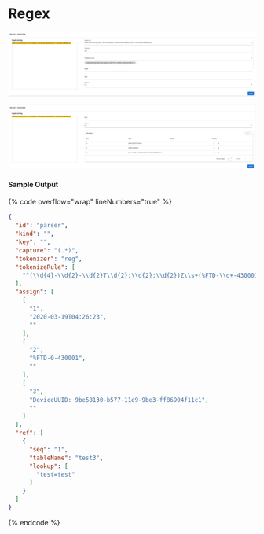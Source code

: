 # Regex

![Sample Configuration (1/2)](<../../../../.gitbook/assets/image (4).png>)

![Sample Configuration (2/2)](<../../../../.gitbook/assets/image (2).png>)

#### Sample Output

{% code overflow="wrap" lineNumbers="true" %}
```json
{
  "id": "parser",
  "kind": "",
  "key": "",
  "capture": "(.*)",
  "tokenizer": "reg",
  "tokenizeRule": [
    "^(\\d{4}-\\d{2}-\\d{2}T\\d{2}:\\d{2}:\\d{2})Z\\s+(%FTD-\\d+-430001):\\s(DeviceUUID:[^,]*)"
  ],
  "assign": [
    [
      "1",
      "2020-03-19T04:26:23",
      ""
    ],
    [
      "2",
      "%FTD-0-430001",
      ""
    ],
    [
      "3",
      "DeviceUUID: 9be58130-b577-11e9-9be3-ff86904f11c1",
      ""
    ]
  ],
  "ref": [
    {
      "seq": "1",
      "tableName": "test3",
      "lookup": [
        "test=test"
      ]
    }
  ]
}
```
{% endcode %}
